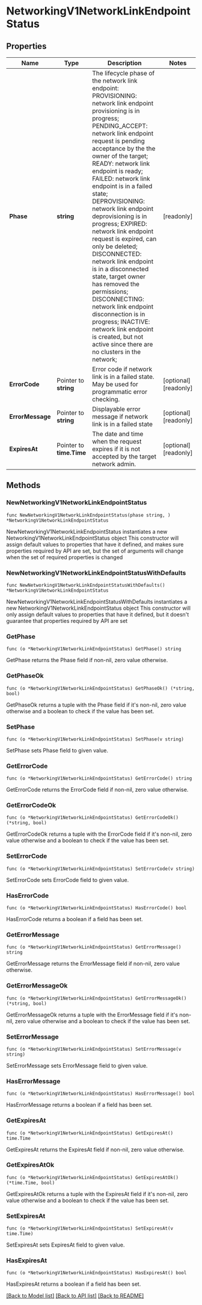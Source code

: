 # NetworkingV1NetworkLinkEndpointStatus

## Properties

Name | Type | Description | Notes
------------ | ------------- | ------------- | -------------
**Phase** | **string** | The lifecycle phase of the network link endpoint:    PROVISIONING: network link endpoint provisioning is in progress;    PENDING_ACCEPT: network link endpoint request is pending acceptance by the the owner of the target;    READY:  network link endpoint is ready;    FAILED: network link endpoint is in a failed state;    DEPROVISIONING: network link endpoint deprovisioning is in progress;    EXPIRED: network link endpoint request is expired, can only be deleted;    DISCONNECTED: network link endpoint is in a disconnected state, target owner has removed the permissions;    DISCONNECTING: network link endpoint disconnection is in progress;    INACTIVE: network link endpoint is created, but not active since there are no clusters in the network;  | [readonly] 
**ErrorCode** | Pointer to **string** | Error code if network link is in a failed state. May be used for programmatic error checking. | [optional] [readonly] 
**ErrorMessage** | Pointer to **string** | Displayable error message if network link is in a failed state | [optional] [readonly] 
**ExpiresAt** | Pointer to **time.Time** | The date and time when the request expires if it is not accepted by the target network admin. | [optional] [readonly] 

## Methods

### NewNetworkingV1NetworkLinkEndpointStatus

`func NewNetworkingV1NetworkLinkEndpointStatus(phase string, ) *NetworkingV1NetworkLinkEndpointStatus`

NewNetworkingV1NetworkLinkEndpointStatus instantiates a new NetworkingV1NetworkLinkEndpointStatus object
This constructor will assign default values to properties that have it defined,
and makes sure properties required by API are set, but the set of arguments
will change when the set of required properties is changed

### NewNetworkingV1NetworkLinkEndpointStatusWithDefaults

`func NewNetworkingV1NetworkLinkEndpointStatusWithDefaults() *NetworkingV1NetworkLinkEndpointStatus`

NewNetworkingV1NetworkLinkEndpointStatusWithDefaults instantiates a new NetworkingV1NetworkLinkEndpointStatus object
This constructor will only assign default values to properties that have it defined,
but it doesn't guarantee that properties required by API are set

### GetPhase

`func (o *NetworkingV1NetworkLinkEndpointStatus) GetPhase() string`

GetPhase returns the Phase field if non-nil, zero value otherwise.

### GetPhaseOk

`func (o *NetworkingV1NetworkLinkEndpointStatus) GetPhaseOk() (*string, bool)`

GetPhaseOk returns a tuple with the Phase field if it's non-nil, zero value otherwise
and a boolean to check if the value has been set.

### SetPhase

`func (o *NetworkingV1NetworkLinkEndpointStatus) SetPhase(v string)`

SetPhase sets Phase field to given value.


### GetErrorCode

`func (o *NetworkingV1NetworkLinkEndpointStatus) GetErrorCode() string`

GetErrorCode returns the ErrorCode field if non-nil, zero value otherwise.

### GetErrorCodeOk

`func (o *NetworkingV1NetworkLinkEndpointStatus) GetErrorCodeOk() (*string, bool)`

GetErrorCodeOk returns a tuple with the ErrorCode field if it's non-nil, zero value otherwise
and a boolean to check if the value has been set.

### SetErrorCode

`func (o *NetworkingV1NetworkLinkEndpointStatus) SetErrorCode(v string)`

SetErrorCode sets ErrorCode field to given value.

### HasErrorCode

`func (o *NetworkingV1NetworkLinkEndpointStatus) HasErrorCode() bool`

HasErrorCode returns a boolean if a field has been set.

### GetErrorMessage

`func (o *NetworkingV1NetworkLinkEndpointStatus) GetErrorMessage() string`

GetErrorMessage returns the ErrorMessage field if non-nil, zero value otherwise.

### GetErrorMessageOk

`func (o *NetworkingV1NetworkLinkEndpointStatus) GetErrorMessageOk() (*string, bool)`

GetErrorMessageOk returns a tuple with the ErrorMessage field if it's non-nil, zero value otherwise
and a boolean to check if the value has been set.

### SetErrorMessage

`func (o *NetworkingV1NetworkLinkEndpointStatus) SetErrorMessage(v string)`

SetErrorMessage sets ErrorMessage field to given value.

### HasErrorMessage

`func (o *NetworkingV1NetworkLinkEndpointStatus) HasErrorMessage() bool`

HasErrorMessage returns a boolean if a field has been set.

### GetExpiresAt

`func (o *NetworkingV1NetworkLinkEndpointStatus) GetExpiresAt() time.Time`

GetExpiresAt returns the ExpiresAt field if non-nil, zero value otherwise.

### GetExpiresAtOk

`func (o *NetworkingV1NetworkLinkEndpointStatus) GetExpiresAtOk() (*time.Time, bool)`

GetExpiresAtOk returns a tuple with the ExpiresAt field if it's non-nil, zero value otherwise
and a boolean to check if the value has been set.

### SetExpiresAt

`func (o *NetworkingV1NetworkLinkEndpointStatus) SetExpiresAt(v time.Time)`

SetExpiresAt sets ExpiresAt field to given value.

### HasExpiresAt

`func (o *NetworkingV1NetworkLinkEndpointStatus) HasExpiresAt() bool`

HasExpiresAt returns a boolean if a field has been set.


[[Back to Model list]](../README.md#documentation-for-models) [[Back to API list]](../README.md#documentation-for-api-endpoints) [[Back to README]](../README.md)


